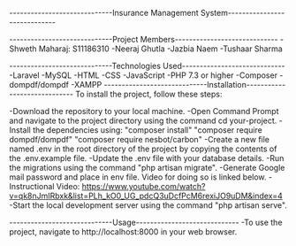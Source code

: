 -----------------------------Insurance Management System-----------------------------

-----------------------------Project Members-----------------------------
-Shweth Maharaj: S11186310
-Neeraj Ghutla
-Jazbia Naem
-Tushaar Sharma

-----------------------------Technologies Used-----------------------------
-Laravel
-MySQL
-HTML
-CSS
-JavaScript
-PHP 7.3 or higher
-Composer
-dompdf/dompdf
-XAMPP
-----------------------------Installation-----------------------------
To install the project, follow these steps:

-Download the repository to your local machine.
-Open Command Prompt and navigate to the project directory using the command cd your-project.
-Install the dependencies using:
"composer install"
"composer require dompdf/dompdf"
"composer require nesbot/carbon"
-Create a new file named .env in the root directory of the project by copying the contents of the .env.example file.
-Update the .env file with your database details.
-Run the migrations using the command "php artisan migrate".
-Generate Google mail password and place in env file. Video for doing so is linked below.
-Instructional Video: https://www.youtube.com/watch?v=qk8nJmIRbxk&list=PLh_kO0_UG_pdcQ3uDcfPcM6rexiJO9uDM&index=4
-Start the local development server using the command "php artisan serve".

-----------------------------Usage-----------------------------
-To use the project, navigate to http://localhost:8000 in your web browser.
